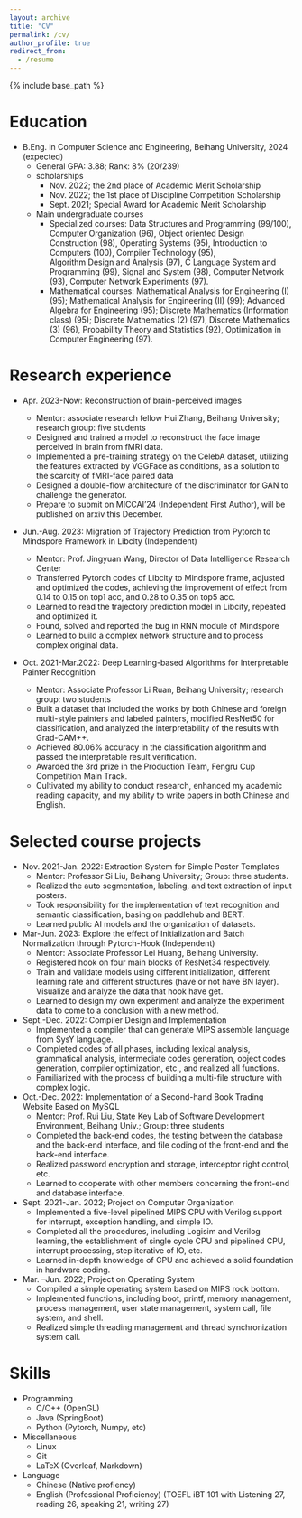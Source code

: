 ```yaml
---
layout: archive
title: "CV"
permalink: /cv/
author_profile: true
redirect_from:
  - /resume
---
```


{% include base_path %}

Education
======
* B.Eng. in Computer Science and Engineering, Beihang University, 2024 (expected)
  * General GPA: 3.88; Rank: 8% (20/239)
  * scholarships
    * Nov. 2022; the 2nd place of Academic Merit Scholarship
    * Nov. 2022; the 1st place of Discipline Competition Scholarship
    * Sept. 2021; Special Award for Academic Merit Scholarship
  * Main undergraduate courses
    * Specialized courses: Data Structures and Programming (99/100), Computer Organization (96), Object oriented Design Construction (98), Operating Systems (95), Introduction to Computers (100), Compiler Technology (95), Algorithm Design and Analysis (97), C Language System and Programming (99), Signal and System (98), Computer Network (93), Computer Network Experiments (97). 
    * Mathematical courses: Mathematical Analysis for Engineering (I) (95); Mathematical Analysis for Engineering (II) (99); Advanced Algebra for Engineering (95); Discrete Mathematics (Information class) (95); Discrete Mathematics (2) (97), Discrete Mathematics (3) (96), Probability Theory and Statistics (92), Optimization in Computer Engineering (97).


Research experience
======
* Apr. 2023-Now: Reconstruction of brain-perceived images
  * Mentor: associate research fellow Hui Zhang, Beihang University; research group: five students
  * Designed and trained a model to reconstruct the face image perceived in brain from fMRI data.
  * Implemented a pre-training strategy on the CelebA dataset, utilizing the features extracted by VGGFace as conditions, as a solution to the scarcity of fMRI-face paired data 
  * Designed a double-flow architecture of the discriminator for GAN to challenge the generator.
  * Prepare to submit on MICCAI’24 (Independent First Author), will be published on arxiv this December.

* Jun.-Aug. 2023: Migration of Trajectory Prediction from Pytorch to Mindspore Framework in Libcity (Independent)
  * Mentor: Prof. Jingyuan Wang, Director of Data Intelligence Research Center
  * Transferred Pytorch codes of Libcity to Mindspore frame, adjusted and optimized the codes, achieving the improvement of effect from 0.14 to 0.15 on top1 acc, and 0.28 to 0.35 on top5 acc.
  * Learned to read the trajectory prediction model in Libcity, repeated and optimized it. 
  * Found, solved and reported the bug in RNN module of Mindspore 
  * Learned to build a complex network structure and to process complex original data.

* Oct. 2021-Mar.2022: Deep Learning-based Algorithms for Interpretable Painter Recognition
  * Mentor: Associate Professor Li Ruan, Beihang University; research group: two students
  * Built a dataset that included the works by both Chinese and foreign multi-style painters and labeled painters, modified ResNet50 for classification, and analyzed the interpretability of the results with Grad-CAM++.
  * Achieved 80.06% accuracy in the classification algorithm and passed the interpretable result verification.
  * Awarded the 3rd prize in the Production Team, Fengru Cup Competition Main Track.
  * Cultivated my ability to conduct research, enhanced my academic reading capacity, and my ability to write papers in both Chinese and English.

Selected course projects
======
* Nov. 2021-Jan. 2022: Extraction System for Simple Poster Templates
  * Mentor: Professor Si Liu, Beihang University; Group: three students.
  * Realized the auto segmentation, labeling, and text extraction of input posters. 
  * Took responsibility for the implementation of text recognition and semantic classification, basing on paddlehub and BERT.
  * Learned public AI models and the organization of datasets. 
* Mar-Jun. 2023: Explore the effect of Initialization and Batch Normalization through Pytorch-Hook (Independent)
  * Mentor: Associate Professor Lei Huang, Beihang University.
  * Registered hook on four main blocks of ResNet34 respectively.  
  * Train and validate models using different initialization, different learning rate and different structures (have or not have BN layer). Visualize and analyze the data that hook have get. 
  * Learned to design my own experiment and analyze the experiment data to come to a conclusion with a new method.
* Sept.-Dec. 2022: Compiler Design and Implementation
  * Implemented a compiler that can generate MIPS assemble language from SysY language.
  * Completed codes of all phases, including lexical analysis, grammatical analysis, intermediate codes generation, object codes generation, compiler optimization, etc., and realized all functions.
  * Familiarized with the process of building a multi-file structure with complex logic. 
* Oct.-Dec. 2022: Implementation of a Second-hand Book Trading Website Based on MySQL
  * Mentor: Prof. Rui Liu, State Key Lab of Software Development Environment, Beihang Univ.; Group: three students
  * Completed the back-end codes, the testing between the database and the back-end interface, and file coding of the front-end and the back-end interface. 
  * Realized password encryption and storage, interceptor right control, etc. 
  * Learned to cooperate with other members concerning the front-end and database interface.
* Sept. 2021-Jan. 2022; Project on Computer Organization
  * Implemented a five-level pipelined MIPS CPU with Verilog support for interrupt, exception handling, and simple IO.
  * Completed all the procedures, including Logisim and Verilog learning, the establishment of single cycle CPU and pipelined CPU, interrupt processing, step iterative of IO, etc. 
  * Learned in-depth knowledge of CPU and achieved a solid foundation in hardware coding. 
* Mar. –Jun. 2022; Project on Operating System
  * Compiled a simple operating system based on MIPS rock bottom.
  * Implemented functions, including boot, printf, memory management, process management, user state management, system call, file system, and shell. 
  * Realized simple threading management and thread synchronization system call.
  

Skills
======
* Programming
  * C/C++ (OpenGL)
  * Java (SpringBoot)
  * Python (Pytorch, Numpy, etc)
* Miscellaneous
  * Linux
  * Git
  * LaTeX (Overleaf, Markdown)
* Language
  * Chinese (Native profiency)
  * English (Professional Proficiency) (TOEFL iBT 101 with Listening 27, reading 26, speaking 21, writing 27)

<!-- Publications
======
  <ul>{% for post in site.publications %}
    {% include archive-single-cv.html %}
  {% endfor %}</ul> -->
  

